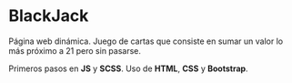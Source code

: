 # BlackJack
Página web dinámica. Juego de cartas que consiste en sumar un valor lo más próximo a 21 pero sin pasarse.

Primeros pasos en **JS** y **SCSS**. Uso de **HTML**, **CSS** y **Bootstrap**.
